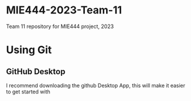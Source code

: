 # MIE444-2023-Team-11
Team 11 repository for MIE444 project, 2023

# Using Git
## GitHub Desktop
I recommend downloading the github Desktop App, this will make it easier to get started with 
